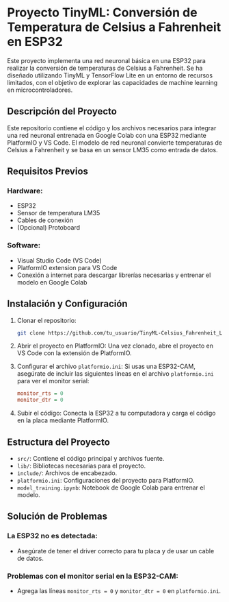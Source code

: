 # Proyecto TinyML: Conversión de Temperatura de Celsius a Fahrenheit en ESP32

Este proyecto implementa una red neuronal básica en una ESP32 para realizar la conversión de temperaturas de Celsius a Fahrenheit. Se ha diseñado utilizando TinyML y TensorFlow Lite en un entorno de recursos limitados, con el objetivo de explorar las capacidades de machine learning en microcontroladores.

## Descripción del Proyecto
Este repositorio contiene el código y los archivos necesarios para integrar una red neuronal entrenada en Google Colab con una ESP32 mediante PlatformIO y VS Code. El modelo de red neuronal convierte temperaturas de Celsius a Fahrenheit y se basa en un sensor LM35 como entrada de datos.

## Requisitos Previos

### Hardware:
- ESP32
- Sensor de temperatura LM35
- Cables de conexión
- (Opcional) Protoboard

### Software:
- Visual Studio Code (VS Code)
- PlatformIO extension para VS Code
- Conexión a internet para descargar librerías necesarias y entrenar el modelo en Google Colab

## Instalación y Configuración

1. Clonar el repositorio:
    ```bash
    git clone https://github.com/tu_usuario/TinyML-Celsius_Fahrenheit_LM35.git
    ```

2. Abrir el proyecto en PlatformIO:
   Una vez clonado, abre el proyecto en VS Code con la extensión de PlatformIO.

3. Configurar el archivo `platformio.ini`:
   Si usas una ESP32-CAM, asegúrate de incluir las siguientes líneas en el archivo `platformio.ini` para ver el monitor serial:
    ```ini
    monitor_rts = 0
    monitor_dtr = 0
    ```

4. Subir el código:
   Conecta la ESP32 a tu computadora y carga el código en la placa mediante PlatformIO.

## Estructura del Proyecto

- `src/`: Contiene el código principal y archivos fuente.
- `lib/`: Bibliotecas necesarias para el proyecto.
- `include/`: Archivos de encabezado.
- `platformio.ini`: Configuraciones del proyecto para PlatformIO.
- `model_training.ipynb`: Notebook de Google Colab para entrenar el modelo.

## Solución de Problemas

### La ESP32 no es detectada:
- Asegúrate de tener el driver correcto para tu placa y de usar un cable de datos.

### Problemas con el monitor serial en la ESP32-CAM:
- Agrega las líneas `monitor_rts = 0` y `monitor_dtr = 0` en `platformio.ini`.

